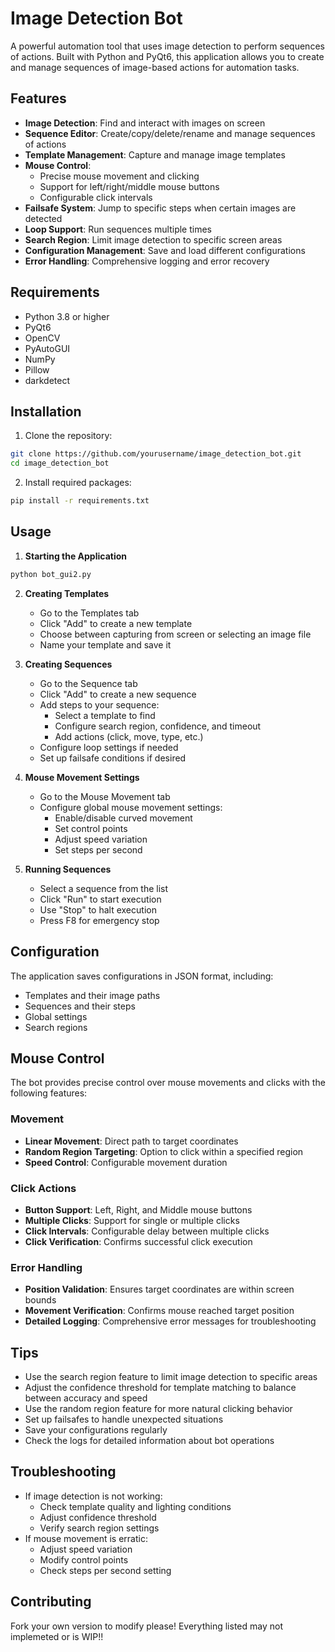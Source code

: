 # Image Detection Bot

A powerful automation tool that uses image detection to perform sequences of actions. Built with Python and PyQt6, this application allows you to create and manage sequences of image-based actions for automation tasks.

## Features

- **Image Detection**: Find and interact with images on screen
- **Sequence Editor**: Create/copy/delete/rename and manage sequences of actions
- **Template Management**: Capture and manage image templates
- **Mouse Control**: 
  - Precise mouse movement and clicking
  - Support for left/right/middle mouse buttons
  - Configurable click intervals
- **Failsafe System**: Jump to specific steps when certain images are detected
- **Loop Support**: Run sequences multiple times
- **Search Region**: Limit image detection to specific screen areas
- **Configuration Management**: Save and load different configurations
- **Error Handling**: Comprehensive logging and error recovery

## Requirements

- Python 3.8 or higher
- PyQt6
- OpenCV
- PyAutoGUI
- NumPy
- Pillow
- darkdetect

## Installation

1. Clone the repository:
```bash
git clone https://github.com/yourusername/image_detection_bot.git
cd image_detection_bot
```

2. Install required packages:
```bash
pip install -r requirements.txt
```

## Usage

1. **Starting the Application**
```bash
python bot_gui2.py
```

2. **Creating Templates**
   - Go to the Templates tab
   - Click "Add" to create a new template
   - Choose between capturing from screen or selecting an image file
   - Name your template and save it

3. **Creating Sequences**
   - Go to the Sequence tab
   - Click "Add" to create a new sequence
   - Add steps to your sequence:
     - Select a template to find
     - Configure search region, confidence, and timeout
     - Add actions (click, move, type, etc.)
   - Configure loop settings if needed
   - Set up failsafe conditions if desired

4. **Mouse Movement Settings**
   - Go to the Mouse Movement tab
   - Configure global mouse movement settings:
     - Enable/disable curved movement
     - Set control points
     - Adjust speed variation
     - Set steps per second

5. **Running Sequences**
   - Select a sequence from the list
   - Click "Run" to start execution
   - Use "Stop" to halt execution
   - Press F8 for emergency stop

## Configuration

The application saves configurations in JSON format, including:
- Templates and their image paths
- Sequences and their steps
- Global settings
- Search regions

## Mouse Control

The bot provides precise control over mouse movements and clicks with the following features:

### Movement
- **Linear Movement**: Direct path to target coordinates
- **Random Region Targeting**: Option to click within a specified region
- **Speed Control**: Configurable movement duration

### Click Actions
- **Button Support**: Left, Right, and Middle mouse buttons
- **Multiple Clicks**: Support for single or multiple clicks
- **Click Intervals**: Configurable delay between multiple clicks
- **Click Verification**: Confirms successful click execution

### Error Handling
- **Position Validation**: Ensures target coordinates are within screen bounds
- **Movement Verification**: Confirms mouse reached target position
- **Detailed Logging**: Comprehensive error messages for troubleshooting

## Tips

- Use the search region feature to limit image detection to specific areas
- Adjust the confidence threshold for template matching to balance between accuracy and speed
- Use the random region feature for more natural clicking behavior
- Set up failsafes to handle unexpected situations
- Save your configurations regularly
- Check the logs for detailed information about bot operations

## Troubleshooting

- If image detection is not working:
  - Check template quality and lighting conditions
  - Adjust confidence threshold
  - Verify search region settings
- If mouse movement is erratic:
  - Adjust speed variation
  - Modify control points
  - Check steps per second setting

## Contributing

Fork your own version to modify please! Everything listed may not implemeted or is WIP!!


